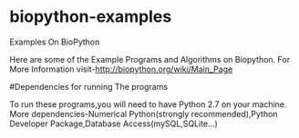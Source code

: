 # biopython-examples
Examples On BioPython

Here are some of the Example Programs and Algorithms on Biopython.
For More Information visit-http://biopython.org/wiki/Main_Page

#Dependencies for running The programs

To run these programs,you will need to have Python 2.7 on your machine.
More dependencies-Numerical Python(strongly recommended),Python Developer Package,Database Access(mySQL,SQLite...)







